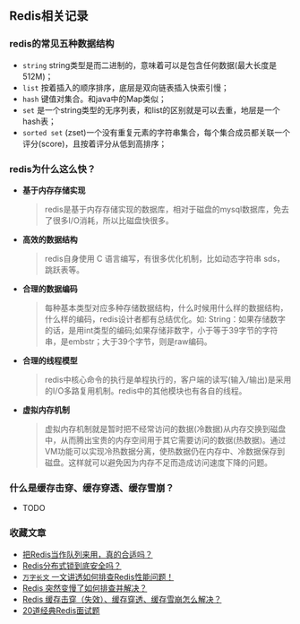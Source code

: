 ## Redis相关记录
 ### redis的常见五种数据结构  
  * `string` string类型是而二进制的，意味着可以是包含任何数据(最大长度是512M)；  
  * `list` 按着插入的顺序排序，底层是双向链表插入快索引慢；  
  * `hash` 键值对集合。和java中的Map类似；  
  * `set` 是一个string类型的无序列表，和list的区别就是可以去重，地层是一个hash表；  
  * `sorted set` (zset)一个没有重复元素的字符串集合，每个集合成员都关联一个评分(score)，且按着评分从低到高排序；   
 ### redis为什么这么快？
  * **基于内存存储实现**  
    > redis是基于内存存储实现的数据库，相对于磁盘的mysql数据库，免去了很多I/O消耗，所以比磁盘快很多。  
  * **高效的数据结构**  
    > redis自身使用 C 语言编写，有很多优化机制，比如动态字符串 sds，跳跃表等。  
  * **合理的数据编码**  
    > 每种基本类型对应多种存储数据结构，什么时候用什么样的数据结构，什么样的编码，redis设计者都有总结优化。如: String：如果存储数字的话，是用int类型的编码;如果存储非数字，小于等于39字节的字符串，是embstr；大于39个字节，则是raw编码。  
  * **合理的线程模型**
    > redis中核心命令的执行是单程执行的，客户端的读写(输入/输出)是采用的I/O多路复用机制。redis中的其他模块也有各自的线程。  
  * **虚拟内存机制**  
    > 虚拟内存机制就是暂时把不经常访问的数据(冷数据)从内存交换到磁盘中，从而腾出宝贵的内存空间用于其它需要访问的数据(热数据)。通过VM功能可以实现冷热数据分离，使热数据仍在内存中、冷数据保存到磁盘。这样就可以避免因为内存不足而造成访问速度下降的问题。  
 ### 什么是缓存击穿、缓存穿透、缓存雪崩？
  * TODO
 ### 收藏文章
  * [把Redis当作队列来用，真的合适吗？](https://mp.weixin.qq.com/s/RthQvzLHZRGNo-z6X_7jQQ)
  * [Redis分布式锁到底安全吗？](https://mp.weixin.qq.com/s/RnSokJxYxYDeenOP_JE3fQ)
  * [`万字长文` 一文讲透如何排查Redis性能问题！](https://mp.weixin.qq.com/s/Bg08b7ifMo6D4KhiTIj_3A)
  * [Redis 突然变慢了如何排查并解决？](https://mp.weixin.qq.com/s/eGDxmt2tIaoW9qzqNvQH0A)  
  * [Redis 缓存击穿（失效）、缓存穿透、缓存雪崩怎么解决？](https://mp.weixin.qq.com/s/K7nwfmgaplfBuVMc_QaxAQ)  
  * [20道经典Redis面试题](https://blog.csdn.net/weixin_40205234/article/details/124614720)  
